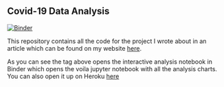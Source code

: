 ## Covid-19 Data Analysis

[![Binder](https://mybinder.org/badge_logo.svg)](https://mybinder.org/v2/gh/arebimohammed/Covid-19-Analysis/master?urlpath=voila%2Frender%2FML-Covid19-Interact-app.ipynb)

This repository contains all the code for the project I wrote about in an article which can be found on my website [here](https://arebimohammed.github.io/covid19-interactive-analysis/).

As you can see the tag above opens the interactive analysis notebook in Binder which opens the voila jupyter notebook with all the analysis charts. You can also open it up on Heroku [here](https://covid19-interactive-app.herokuapp.com/)


